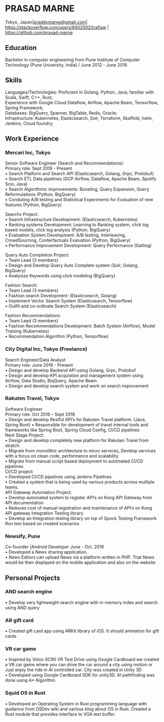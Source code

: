 # PRASAD MARNE
Tokyo, Japan|praddymarne@gmail.com|   https://stackoverflow.com/users/8402502/traflaw |  https://github.com/prasad-marne 

## Education
Bachelor in computer engineering from Pune Institute of Computer Technology (Pune University, India) / June 2012 - June 2016

## Skills
Languages/Technologies: Proficient in Golang, Python, Java; familiar with Scala, Swift, C++, Rust;  
Experience with Google Cloud Dataflow, Airflow, Apache Beam, Tensorflow, Spring Framework;  
Databases: BigQuery, Spanner, BigTable, Redis, Oracle;  
Infrastructure: Kubernetes, Elasticsearch, Solr, Terraform, Skaffold, helm, Jenkins, Cloud foundry;  

## Work Experience


### Mercari Inc, Tokyo
Senior Software Engineer (Search and Recommendations):   
Primary role: Sept 2018 - Present  
• Search Platform and Search API  (Elasticsearch, Golang, Grpc, Protobuf)  
• Search ETL Data pipelines (GCP Airflow, Dataflow, Apache Beam, Spotify Scio, Java)   
• Search Algorithmic improvements: Boosting, Query Expansion, Query Reformulations (Python, BigQuery)  
• Conduting A/B testing and Statistical Experiments for Evaluation of new features (Python, BigQuery)  

Searchx Project:  
• Search Infrastructure Development: (Elasticsearch, Kubernetes)  
• Ranking systems Development: Learning to Ranking system, click log based models, click log analysis (Python, BigQuery)  
• Evaluation System Development:  A/B testing, Interleaving, CrowdSourcing, Conterfactuals Evaluation (Python, BigQuery)  
• Performance Improvement Development: Query Performance (Gatling)   

Query Auto Completion Project:  
• Team Lead (3 members)  
• Design and Develop Query Auto Complete system (Solr, Golang, BigQuery)  
• Analysize Keywords using click modeling (BigQuery)  

Fashion Search:  
• Team Lead (3 members)  
• Fashion search Development: (Elasticsearch, Golang)  
• Implement Vector Search System (Elasticsearch, Tensorflow)  
• Outfit and co-ordinate Search System (Elasticsearch)  

Fashion Recommendations:  
• Team Lead (3 members)  
• Fashion Recommendations Development: Batch System (Airflow), Model Training (Kubernetes)  
• Recommendation Algorithm (Python, Tensorflow)  


### City Digital Inc, Tokyo (Freelance)
Search Engineer/Data Analyst  
Primary role: June 2019 - Present  
• Design and develop Backend API using Golang, Grpc, Protobuf  
• Design and develop KPI acquistion and management system using Airflow, Data Studio, BiqQuery, Apache Beam  
• Design and develop search system and work on search improvement  


### Rakuten Travel, Tokyo
Software Engineer  
Primary role: Oct 2016 – Sept 2018  
• Design and develop Restful API’s for Rakuten Travel platform. (Java, Spring Boot) 
• Responsible for development of travel internal tools and frameworks like Spring Boot, Spring Cloud Config, CI/CD pipelines  
Next Stage Project:  
• Design and develop completely new platform for Rakuten Travel from stratch.  
• Migrate from monolithic architecture to micro services, Develop services with a focus on clean code, performance and scalability  
• Migrate from manual script based deployment to automated CI/CD pipelines  
CI/CD project:  
• Developed CI/CD pipelines using Jenkins Pipelines.  
• Created a system that is being used by various products across multiple teams.  
API Gateway Automation Project:  
• Develop automated system to register API’s on Kong API Gateway from API documentation  
• Reduces cost of manual registration and maintenance of API’s on Kong API gateway Integration Testing library  
• Develop an Integration testing library on top of Spock Testing Framework. Run test based on created scenarios  

### Newsify, Pune  
Co-founder |Android Developer June - Oct. 2016  
• Developed a News sharing application.  
• News Editors can upload News via a platform written in PHP. That News would be then displayed on the mobile application and also on the website  


## Personal Projects
### AND search engine
• Develop very lightweight search engine with in-memory index and search using AND query
### AR gift card  
• Created gift card app using ARKit library of iOS. It should animation for gift cards
### VR car game
• Inspired by Volvo XC90 VR Test Drive using Google Cardboard we created a VR car game where you can drive the car around a city using motion or Just enjoy the ride in AI controlled car. City was created in Unity 3D  
• Developed using Google Cardboard SDK for unity3D. AI pathfinding was done using A* Algorithm.
### Squid OS in Rust
• Developed an Operating System in Rust programming language with guidance from OSDev wiki and various blog about OS in Rust. Created a Rust module that provides interface to VGA text buffer.  
